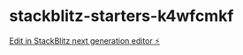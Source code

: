 # stackblitz-starters-k4wfcmkf

[Edit in StackBlitz next generation editor ⚡️](https://stackblitz.com/~/github.com/adamsbarry18/stackblitz-starters-k4wfcmkf)